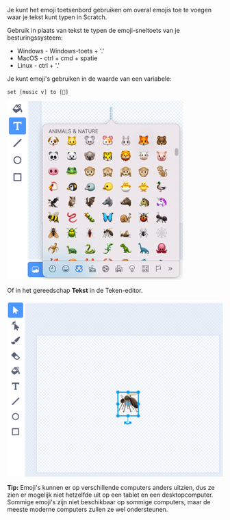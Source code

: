 Je kunt het emoji toetsenbord gebruiken om overal emojis toe te voegen waar je tekst kunt typen in Scratch.

Gebruik in plaats van tekst te typen de emoji-sneltoets van je besturingssysteem:
- Windows - Windows-toets + '.'
- MacOS - ctrl + cmd + spatie
- Linux - ctrl + '.'

Je kunt emoji's gebruiken in de waarde van een variabele:
```blocks3
set [music v] to [🎵]
```

![desc](images/emoji-keyboard.png)

Of in het gereedschap **Tekst** in de Teken-editor.

![desc](images/emoji-mosquito.png)

**Tip:** Emoji's kunnen er op verschillende computers anders uitzien, dus ze zien er mogelijk niet hetzelfde uit op een tablet en een desktopcomputer. Sommige emoji's zijn niet beschikbaar op sommige computers, maar de meeste moderne computers zullen ze wel ondersteunen.
